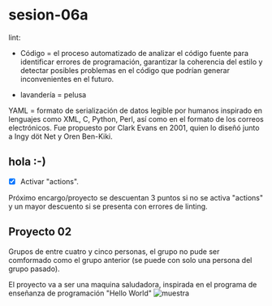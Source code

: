 # sesion-06a

lint:
 - Código = el proceso automatizado de analizar el código fuente para identificar errores de programación, garantizar la coherencia del estilo y detectar posibles problemas en el código que podrían generar inconvenientes en el futuro.

 - lavandería = pelusa 

YAML = formato de serialización de datos legible por humanos inspirado en lenguajes como XML, C, Python, Perl, así como en el formato de los correos electrónicos. Fue propuesto por Clark Evans en 2001, quien lo diseñó junto a Ingy döt Net y Oren Ben-Kiki.

## hola :-)

- [x] Activar "actions".

Próximo encargo/proyecto se descuentan 3 puntos si no se activa "actions" y un mayor descuento si se presenta con errores de linting.

## Proyecto 02 

Grupos de entre cuatro y cinco personas, el grupo no pude ser comformado como el grupo anterior (se puede con solo una persona del grupo pasado).

El proyecto va a ser una maquina saludadora, inspirada en el programa de enseñanza de programación "Hello World" 
![muestra](imagenes/)

